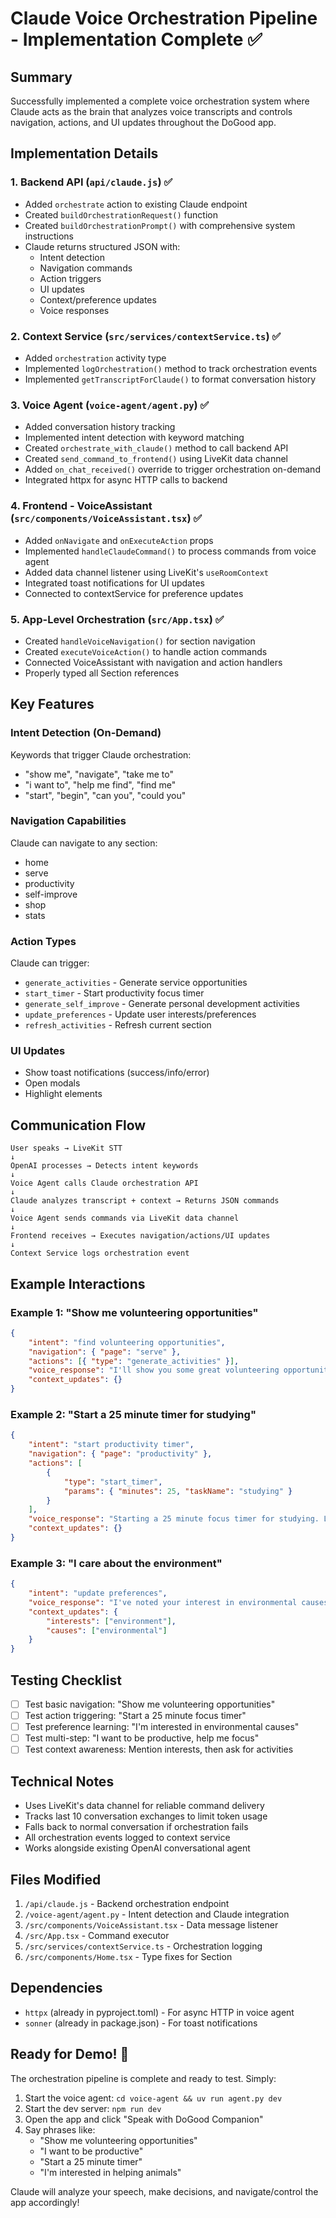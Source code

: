 # Claude Voice Orchestration Pipeline - Implementation Complete ✅

## Summary

Successfully implemented a complete voice orchestration system where Claude acts as the brain that analyzes voice transcripts and controls navigation, actions, and UI updates throughout the DoGood app.

## Implementation Details

### 1. Backend API (`api/claude.js`) ✅

- Added `orchestrate` action to existing Claude endpoint
- Created `buildOrchestrationRequest()` function
- Created `buildOrchestrationPrompt()` with comprehensive system instructions
- Claude returns structured JSON with:
  - Intent detection
  - Navigation commands
  - Action triggers
  - UI updates
  - Context/preference updates
  - Voice responses

### 2. Context Service (`src/services/contextService.ts`) ✅

- Added `orchestration` activity type
- Implemented `logOrchestration()` method to track orchestration events
- Implemented `getTranscriptForClaude()` to format conversation history

### 3. Voice Agent (`voice-agent/agent.py`) ✅

- Added conversation history tracking
- Implemented intent detection with keyword matching
- Created `orchestrate_with_claude()` method to call backend API
- Created `send_command_to_frontend()` using LiveKit data channel
- Added `on_chat_received()` override to trigger orchestration on-demand
- Integrated httpx for async HTTP calls to backend

### 4. Frontend - VoiceAssistant (`src/components/VoiceAssistant.tsx`) ✅

- Added `onNavigate` and `onExecuteAction` props
- Implemented `handleClaudeCommand()` to process commands from voice agent
- Added data channel listener using LiveKit's `useRoomContext`
- Integrated toast notifications for UI updates
- Connected to contextService for preference updates

### 5. App-Level Orchestration (`src/App.tsx`) ✅

- Created `handleVoiceNavigation()` for section navigation
- Created `executeVoiceAction()` to handle action commands
- Connected VoiceAssistant with navigation and action handlers
- Properly typed all Section references

## Key Features

### Intent Detection (On-Demand)

Keywords that trigger Claude orchestration:

- "show me", "navigate", "take me to"
- "i want to", "help me find", "find me"
- "start", "begin", "can you", "could you"

### Navigation Capabilities

Claude can navigate to any section:

- home
- serve
- productivity
- self-improve
- shop
- stats

### Action Types

Claude can trigger:

- `generate_activities` - Generate service opportunities
- `start_timer` - Start productivity focus timer
- `generate_self_improve` - Generate personal development activities
- `update_preferences` - Update user interests/preferences
- `refresh_activities` - Refresh current section

### UI Updates

- Show toast notifications (success/info/error)
- Open modals
- Highlight elements

## Communication Flow

```
User speaks → LiveKit STT
↓
OpenAI processes → Detects intent keywords
↓
Voice Agent calls Claude orchestration API
↓
Claude analyzes transcript + context → Returns JSON commands
↓
Voice Agent sends commands via LiveKit data channel
↓
Frontend receives → Executes navigation/actions/UI updates
↓
Context Service logs orchestration event
```

## Example Interactions

### Example 1: "Show me volunteering opportunities"

```json
{
	"intent": "find volunteering opportunities",
	"navigation": { "page": "serve" },
	"actions": [{ "type": "generate_activities" }],
	"voice_response": "I'll show you some great volunteering opportunities in your area!",
	"context_updates": {}
}
```

### Example 2: "Start a 25 minute timer for studying"

```json
{
	"intent": "start productivity timer",
	"navigation": { "page": "productivity" },
	"actions": [
		{
			"type": "start_timer",
			"params": { "minutes": 25, "taskName": "studying" }
		}
	],
	"voice_response": "Starting a 25 minute focus timer for studying. Let's get productive!",
	"context_updates": {}
}
```

### Example 3: "I care about the environment"

```json
{
	"intent": "update preferences",
	"voice_response": "I've noted your interest in environmental causes. I'll prioritize those activities for you!",
	"context_updates": {
		"interests": ["environment"],
		"causes": ["environmental"]
	}
}
```

## Testing Checklist

- [ ] Test basic navigation: "Show me volunteering opportunities"
- [ ] Test action triggering: "Start a 25 minute focus timer"
- [ ] Test preference learning: "I'm interested in environmental causes"
- [ ] Test multi-step: "I want to be productive, help me focus"
- [ ] Test context awareness: Mention interests, then ask for activities

## Technical Notes

- Uses LiveKit's data channel for reliable command delivery
- Tracks last 10 conversation exchanges to limit token usage
- Falls back to normal conversation if orchestration fails
- All orchestration events logged to context service
- Works alongside existing OpenAI conversational agent

## Files Modified

1. `/api/claude.js` - Backend orchestration endpoint
2. `/voice-agent/agent.py` - Intent detection and Claude integration
3. `/src/components/VoiceAssistant.tsx` - Data message listener
4. `/src/App.tsx` - Command executor
5. `/src/services/contextService.ts` - Orchestration logging
6. `/src/components/Home.tsx` - Type fixes for Section

## Dependencies

- `httpx` (already in pyproject.toml) - For async HTTP in voice agent
- `sonner` (already in package.json) - For toast notifications

## Ready for Demo! 🎉

The orchestration pipeline is complete and ready to test. Simply:

1. Start the voice agent: `cd voice-agent && uv run agent.py dev`
2. Start the dev server: `npm run dev`
3. Open the app and click "Speak with DoGood Companion"
4. Say phrases like:
   - "Show me volunteering opportunities"
   - "I want to be productive"
   - "Start a 25 minute timer"
   - "I'm interested in helping animals"

Claude will analyze your speech, make decisions, and navigate/control the app accordingly!
